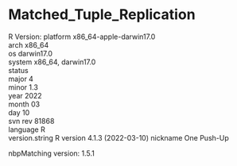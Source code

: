 # Matched_Tuple_Replication

R Version:
platform       x86_64-apple-darwin17.0     
arch           x86_64                      
os             darwin17.0                  
system         x86_64, darwin17.0          
status                                     
major          4                           
minor          1.3                         
year           2022                        
month          03                          
day            10                          
svn rev        81868                       
language       R                           
version.string R version 4.1.3 (2022-03-10)
nickname       One Push-Up   

nbpMatching version: 1.5.1